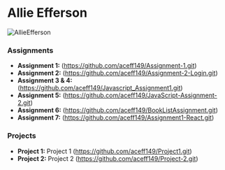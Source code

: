 # Allie Efferson
![AllieEfferson](https://github.com/user-attachments/assets/3367aab9-19d5-4f80-a574-1801f7e20b82) 


### Assignments 
- **Assignment 1:** (https://github.com/aceff149/Assignment-1.git)
- **Assignment 2:** (https://github.com/aceff149/Assignment-2-Login.git)
- **Assignment 3 & 4:** (https://github.com/aceff149/Javascript_Assignment1.git)
- **Assignment 5:** (https://github.com/aceff149/JavaScript-Assignment-2.git)
- **Assignment 6:** (https://github.com/aceff149/BookListAssignment.git)
- **Assignment 7:** (https://github.com/aceff149/Assignment1-React.git)

### Projects
  - **Project 1:** Project 1 (https://github.com/aceff149/Project1.git)
  - **Project 2:** Project 2 (https://github.com/aceff149/Project-2.git)

